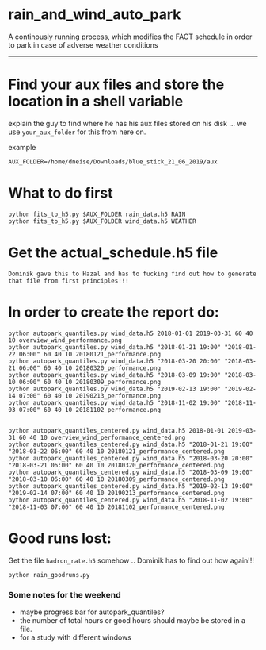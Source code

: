 # rain_and_wind_auto_park
A continously running process, which modifies the FACT schedule in order to park in case of adverse weather conditions

----

# Find your aux files and store the location in a shell variable
explain the guy to find where he has his aux files stored on his disk ... we use `your_aux_folder` for this from here on.

example

    AUX_FOLDER=/home/dneise/Downloads/blue_stick_21_06_2019/aux

# What to do first

    python fits_to_h5.py $AUX_FOLDER rain_data.h5 RAIN
    python fits_to_h5.py $AUX_FOLDER wind_data.h5 WEATHER


# Get the actual_schedule.h5 file

    Dominik gave this to Hazal and has to fucking find out how to generate that file from first principles!!!

# In order to create the report do:

    python autopark_quantiles.py wind_data.h5 2018-01-01 2019-03-31 60 40 10 overview_wind_performance.png
    python autopark_quantiles.py wind_data.h5 "2018-01-21 19:00" "2018-01-22 06:00" 60 40 10 20180121_performance.png
    python autopark_quantiles.py wind_data.h5 "2018-03-20 20:00" "2018-03-21 06:00" 60 40 10 20180320_performance.png
    python autopark_quantiles.py wind_data.h5 "2018-03-09 19:00" "2018-03-10 06:00" 60 40 10 20180309_performance.png
    python autopark_quantiles.py wind_data.h5 "2019-02-13 19:00" "2019-02-14 07:00" 60 40 10 20190213_performance.png
    python autopark_quantiles.py wind_data.h5 "2018-11-02 19:00" "2018-11-03 07:00" 60 40 10 20181102_performance.png


    python autopark_quantiles_centered.py wind_data.h5 2018-01-01 2019-03-31 60 40 10 overview_wind_performance_centered.png
    python autopark_quantiles_centered.py wind_data.h5 "2018-01-21 19:00" "2018-01-22 06:00" 60 40 10 20180121_performance_centered.png
    python autopark_quantiles_centered.py wind_data.h5 "2018-03-20 20:00" "2018-03-21 06:00" 60 40 10 20180320_performance_centered.png
    python autopark_quantiles_centered.py wind_data.h5 "2018-03-09 19:00" "2018-03-10 06:00" 60 40 10 20180309_performance_centered.png
    python autopark_quantiles_centered.py wind_data.h5 "2019-02-13 19:00" "2019-02-14 07:00" 60 40 10 20190213_performance_centered.png
    python autopark_quantiles_centered.py wind_data.h5 "2018-11-02 19:00" "2018-11-03 07:00" 60 40 10 20181102_performance_centered.png


# Good runs lost:

Get the file `hadron_rate.h5` somehow .. Dominik has to find out how again!!!

    python rain_goodruns.py




###  Some notes for the weekend

 - maybe progress bar for autopark_quantiles?
 - the number of total hours or good hours should maybe be stored in a file.
 - for a study with different windows
